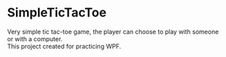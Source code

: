 # SimpleTicTacToe
Very simple tic tac-toe game, the player can choose to play with someone or with a computer. <br />
This project created for practicing WPF. <br />

